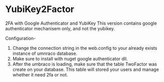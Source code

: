 # YubiKey2Factor
2FA with Google Authenticator and YubiKey
This version contains google authenticator mechanisem only, and not the yubikey.

Configuration-
1. Change the connection string in the web.config  <add name="umbracoDbDSN"> to your already exists instance of umnraco database.
2. Make sure to install with nuget google authenticator dll.
3. After the umbraco is loading, make sure that the table TwoFactor was create on your database. 
This table will stored your users and manage whether it need 2fa or not.
